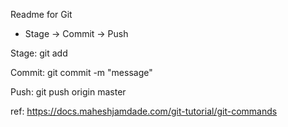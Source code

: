 Readme for Git


- Stage -> Commit -> Push

Stage: git add <file>

Commit: git commit -m "message"

Push: git push origin master


ref: https://docs.maheshjamdade.com/git-tutorial/git-commands
